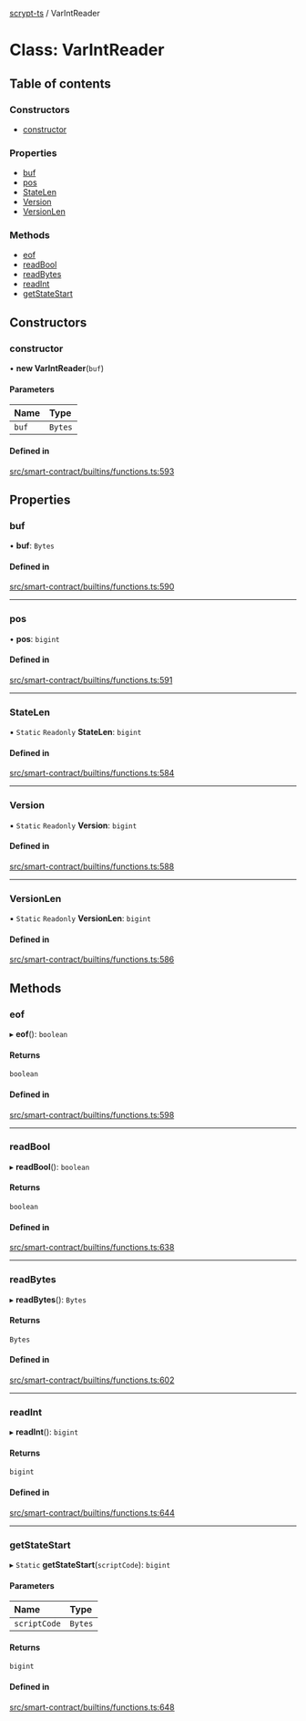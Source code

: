 [scrypt-ts](../README.md) / VarIntReader

# Class: VarIntReader

## Table of contents

### Constructors

- [constructor](VarIntReader.md#constructor)

### Properties

- [buf](VarIntReader.md#buf)
- [pos](VarIntReader.md#pos)
- [StateLen](VarIntReader.md#statelen)
- [Version](VarIntReader.md#version)
- [VersionLen](VarIntReader.md#versionlen)

### Methods

- [eof](VarIntReader.md#eof)
- [readBool](VarIntReader.md#readbool)
- [readBytes](VarIntReader.md#readbytes)
- [readInt](VarIntReader.md#readint)
- [getStateStart](VarIntReader.md#getstatestart)

## Constructors

### constructor

• **new VarIntReader**(`buf`)

#### Parameters

| Name | Type |
| :------ | :------ |
| `buf` | `Bytes` |

#### Defined in

[src/smart-contract/builtins/functions.ts:593](https://github.com/sCrypt-Inc/scrypt-ts/blob/5acfc51/src/smart-contract/builtins/functions.ts#L593)

## Properties

### buf

• **buf**: `Bytes`

#### Defined in

[src/smart-contract/builtins/functions.ts:590](https://github.com/sCrypt-Inc/scrypt-ts/blob/5acfc51/src/smart-contract/builtins/functions.ts#L590)

___

### pos

• **pos**: `bigint`

#### Defined in

[src/smart-contract/builtins/functions.ts:591](https://github.com/sCrypt-Inc/scrypt-ts/blob/5acfc51/src/smart-contract/builtins/functions.ts#L591)

___

### StateLen

▪ `Static` `Readonly` **StateLen**: `bigint`

#### Defined in

[src/smart-contract/builtins/functions.ts:584](https://github.com/sCrypt-Inc/scrypt-ts/blob/5acfc51/src/smart-contract/builtins/functions.ts#L584)

___

### Version

▪ `Static` `Readonly` **Version**: `bigint`

#### Defined in

[src/smart-contract/builtins/functions.ts:588](https://github.com/sCrypt-Inc/scrypt-ts/blob/5acfc51/src/smart-contract/builtins/functions.ts#L588)

___

### VersionLen

▪ `Static` `Readonly` **VersionLen**: `bigint`

#### Defined in

[src/smart-contract/builtins/functions.ts:586](https://github.com/sCrypt-Inc/scrypt-ts/blob/5acfc51/src/smart-contract/builtins/functions.ts#L586)

## Methods

### eof

▸ **eof**(): `boolean`

#### Returns

`boolean`

#### Defined in

[src/smart-contract/builtins/functions.ts:598](https://github.com/sCrypt-Inc/scrypt-ts/blob/5acfc51/src/smart-contract/builtins/functions.ts#L598)

___

### readBool

▸ **readBool**(): `boolean`

#### Returns

`boolean`

#### Defined in

[src/smart-contract/builtins/functions.ts:638](https://github.com/sCrypt-Inc/scrypt-ts/blob/5acfc51/src/smart-contract/builtins/functions.ts#L638)

___

### readBytes

▸ **readBytes**(): `Bytes`

#### Returns

`Bytes`

#### Defined in

[src/smart-contract/builtins/functions.ts:602](https://github.com/sCrypt-Inc/scrypt-ts/blob/5acfc51/src/smart-contract/builtins/functions.ts#L602)

___

### readInt

▸ **readInt**(): `bigint`

#### Returns

`bigint`

#### Defined in

[src/smart-contract/builtins/functions.ts:644](https://github.com/sCrypt-Inc/scrypt-ts/blob/5acfc51/src/smart-contract/builtins/functions.ts#L644)

___

### getStateStart

▸ `Static` **getStateStart**(`scriptCode`): `bigint`

#### Parameters

| Name | Type |
| :------ | :------ |
| `scriptCode` | `Bytes` |

#### Returns

`bigint`

#### Defined in

[src/smart-contract/builtins/functions.ts:648](https://github.com/sCrypt-Inc/scrypt-ts/blob/5acfc51/src/smart-contract/builtins/functions.ts#L648)
